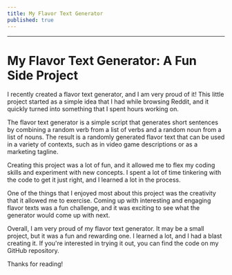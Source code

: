 ```yaml
---
title: My Flavor Text Generator
published: true
---
```

---

# My Flavor Text Generator: A Fun Side Project

I recently created a flavor text generator, and I am very proud of it! This little project started as a simple idea that I had while browsing Reddit, and it quickly turned into something that I spent hours working on.

The flavor text generator is a simple script that generates short sentences by combining a random verb from a list of verbs and a random noun from a list of nouns. The result is a randomly generated flavor text that can be used in a variety of contexts, such as in video game descriptions or as a marketing tagline.

Creating this project was a lot of fun, and it allowed me to flex my coding skills and experiment with new concepts. I spent a lot of time tinkering with the code to get it just right, and I learned a lot in the process.

One of the things that I enjoyed most about this project was the creativity that it allowed me to exercise. Coming up with interesting and engaging flavor texts was a fun challenge, and it was exciting to see what the generator would come up with next.

Overall, I am very proud of my flavor text generator. It may be a small project, but it was a fun and rewarding one. I learned a lot, and I had a blast creating it. If you're interested in trying it out, you can find the code on my GitHub repository.

Thanks for reading!
